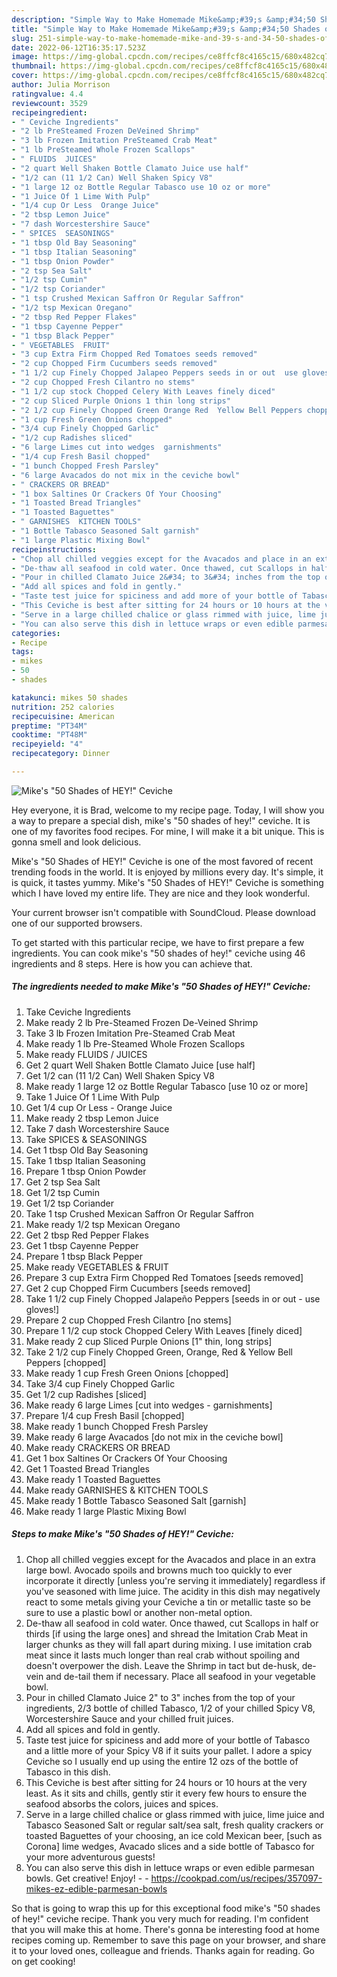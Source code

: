 ```yaml
---
description: "Simple Way to Make Homemade Mike&amp;#39;s &amp;#34;50 Shades of HEY!&amp;#34; Ceviche"
title: "Simple Way to Make Homemade Mike&amp;#39;s &amp;#34;50 Shades of HEY!&amp;#34; Ceviche"
slug: 251-simple-way-to-make-homemade-mike-and-39-s-and-34-50-shades-of-hey-and-34-ceviche
date: 2022-06-12T16:35:17.523Z
image: https://img-global.cpcdn.com/recipes/ce8ffcf8c4165c15/680x482cq70/mikes-50-shades-of-hey-ceviche-recipe-main-photo.jpg
thumbnail: https://img-global.cpcdn.com/recipes/ce8ffcf8c4165c15/680x482cq70/mikes-50-shades-of-hey-ceviche-recipe-main-photo.jpg
cover: https://img-global.cpcdn.com/recipes/ce8ffcf8c4165c15/680x482cq70/mikes-50-shades-of-hey-ceviche-recipe-main-photo.jpg
author: Julia Morrison
ratingvalue: 4.4
reviewcount: 3529
recipeingredient:
- " Ceviche Ingredients"
- "2 lb PreSteamed Frozen DeVeined Shrimp"
- "3 lb Frozen Imitation PreSteamed Crab Meat"
- "1 lb PreSteamed Whole Frozen Scallops"
- " FLUIDS  JUICES"
- "2 quart Well Shaken Bottle Clamato Juice use half"
- "1/2 can (11 1/2 Can) Well Shaken Spicy V8"
- "1 large 12 oz Bottle Regular Tabasco use 10 oz or more"
- "1 Juice Of 1 Lime With Pulp"
- "1/4 cup Or Less  Orange Juice"
- "2 tbsp Lemon Juice"
- "7 dash Worcestershire Sauce"
- " SPICES  SEASONINGS"
- "1 tbsp Old Bay Seasoning"
- "1 tbsp Italian Seasoning"
- "1 tbsp Onion Powder"
- "2 tsp Sea Salt"
- "1/2 tsp Cumin"
- "1/2 tsp Coriander"
- "1 tsp Crushed Mexican Saffron Or Regular Saffron"
- "1/2 tsp Mexican Oregano"
- "2 tbsp Red Pepper Flakes"
- "1 tbsp Cayenne Pepper"
- "1 tbsp Black Pepper"
- " VEGETABLES  FRUIT"
- "3 cup Extra Firm Chopped Red Tomatoes seeds removed"
- "2 cup Chopped Firm Cucumbers seeds removed"
- "1 1/2 cup Finely Chopped Jalapeo Peppers seeds in or out  use gloves"
- "2 cup Chopped Fresh Cilantro no stems"
- "1 1/2 cup stock Chopped Celery With Leaves finely diced"
- "2 cup Sliced Purple Onions 1 thin long strips"
- "2 1/2 cup Finely Chopped Green Orange Red  Yellow Bell Peppers chopped"
- "1 cup Fresh Green Onions chopped"
- "3/4 cup Finely Chopped Garlic"
- "1/2 cup Radishes sliced"
- "6 large Limes cut into wedges  garnishments"
- "1/4 cup Fresh Basil chopped"
- "1 bunch Chopped Fresh Parsley"
- "6 large Avacados do not mix in the ceviche bowl"
- " CRACKERS OR BREAD"
- "1 box Saltines Or Crackers Of Your Choosing"
- "1 Toasted Bread Triangles"
- "1 Toasted Baguettes"
- " GARNISHES  KITCHEN TOOLS"
- "1 Bottle Tabasco Seasoned Salt garnish"
- "1 large Plastic Mixing Bowl"
recipeinstructions:
- "Chop all chilled veggies except for the Avacados and place in an extra large bowl. Avocado spoils and browns much too quickly to ever incorporate it directly [unless you&#39;re serving it immediately] regardless if you&#39;ve seasoned with lime juice. The acidity in this dish may negatively react to some metals giving your Ceviche a tin or metallic taste so be sure to use a plastic bowl or another non-metal option."
- "De-thaw all seafood in cold water. Once thawed, cut Scallops in half or thirds [if using the large ones] and shread the Imitation Crab Meat in larger chunks as they will fall apart during mixing. I use imitation crab meat since it lasts much longer than real crab without spoiling and doesn&#39;t overpower the dish. Leave the Shrimp in tact but de-husk, de-vein and de-tail them if necessary. Place all seafood in your vegetable bowl."
- "Pour in chilled Clamato Juice 2&#34; to 3&#34; inches from the top of your ingredients, 2/3 bottle of chilled Tabasco, 1/2 of your chilled Spicy V8, Worcestershire Sauce and your chilled fruit juices."
- "Add all spices and fold in gently."
- "Taste test juice for spiciness and add more of your bottle of Tabasco and a little more of your Spicy V8 if it suits your pallet. I adore a spicy Ceviche so I usually end up using the entire 12 ozs of the bottle of Tabasco in this dish."
- "This Ceviche is best after sitting for 24 hours or 10 hours at the very least. As it sits and chills, gently stir it every few hours to ensure the seafood absorbs the colors, juices and spices."
- "Serve in a large chilled chalice or glass rimmed with juice, lime juice and Tabasco Seasoned Salt or regular salt/sea salt, fresh quality crackers or toasted Baguettes of your choosing, an ice cold Mexican beer, [such as Corona] lime wedges, Avacado slices and a side bottle of Tabasco for your more adventurous guests!"
- "You can also serve this dish in lettuce wraps or even edible parmesan bowls. Get creative! Enjoy!  https://cookpad.com/us/recipes/357097-mikes-ez-edible-parmesan-bowls"
categories:
- Recipe
tags:
- mikes
- 50
- shades

katakunci: mikes 50 shades 
nutrition: 252 calories
recipecuisine: American
preptime: "PT34M"
cooktime: "PT48M"
recipeyield: "4"
recipecategory: Dinner

---
```



![Mike&#39;s &#34;50 Shades of HEY!&#34; Ceviche](https://img-global.cpcdn.com/recipes/ce8ffcf8c4165c15/680x482cq70/mikes-50-shades-of-hey-ceviche-recipe-main-photo.jpg)

Hey everyone, it is Brad, welcome to my recipe page. Today, I will show you a way to prepare a special dish, mike&#39;s &#34;50 shades of hey!&#34; ceviche. It is one of my favorites food recipes. For mine, I will make it a bit unique. This is gonna smell and look delicious.

Mike&#39;s &#34;50 Shades of HEY!&#34; Ceviche is one of the most favored of recent trending foods in the world. It is enjoyed by millions every day. It's simple, it is quick, it tastes yummy. Mike&#39;s &#34;50 Shades of HEY!&#34; Ceviche is something which I have loved my entire life. They are nice and they look wonderful.

Your current browser isn&#39;t compatible with SoundCloud. Please download one of our supported browsers.


To get started with this particular recipe, we have to first prepare a few ingredients. You can cook mike&#39;s &#34;50 shades of hey!&#34; ceviche using 46 ingredients and 8 steps. Here is how you can achieve that.

<!--inarticleads1-->

##### The ingredients needed to make Mike&#39;s &#34;50 Shades of HEY!&#34; Ceviche:

1. Take  Ceviche Ingredients
1. Make ready 2 lb Pre-Steamed Frozen De-Veined Shrimp
1. Take 3 lb Frozen Imitation Pre-Steamed Crab Meat
1. Make ready 1 lb Pre-Steamed Whole Frozen Scallops
1. Make ready  FLUIDS / JUICES
1. Get 2 quart Well Shaken Bottle Clamato Juice [use half]
1. Get 1/2 can (11 1/2 Can) Well Shaken Spicy V8
1. Make ready 1 large 12 oz Bottle Regular Tabasco [use 10 oz or more]
1. Take 1 Juice Of 1 Lime With Pulp
1. Get 1/4 cup Or Less - Orange Juice
1. Make ready 2 tbsp Lemon Juice
1. Take 7 dash Worcestershire Sauce
1. Take  SPICES &amp; SEASONINGS
1. Get 1 tbsp Old Bay Seasoning
1. Take 1 tbsp Italian Seasoning
1. Prepare 1 tbsp Onion Powder
1. Get 2 tsp Sea Salt
1. Get 1/2 tsp Cumin
1. Get 1/2 tsp Coriander
1. Take 1 tsp Crushed Mexican Saffron Or Regular Saffron
1. Make ready 1/2 tsp Mexican Oregano
1. Get 2 tbsp Red Pepper Flakes
1. Get 1 tbsp Cayenne Pepper
1. Prepare 1 tbsp Black Pepper
1. Make ready  VEGETABLES &amp; FRUIT
1. Prepare 3 cup Extra Firm Chopped Red Tomatoes [seeds removed]
1. Get 2 cup Chopped Firm Cucumbers [seeds removed]
1. Take 1 1/2 cup Finely Chopped Jalapeño Peppers [seeds in or out - use gloves!]
1. Prepare 2 cup Chopped Fresh Cilantro [no stems]
1. Prepare 1 1/2 cup stock Chopped Celery With Leaves [finely diced]
1. Make ready 2 cup Sliced Purple Onions [1&#34; thin, long strips]
1. Take 2 1/2 cup Finely Chopped Green, Orange, Red &amp; Yellow Bell Peppers [chopped]
1. Make ready 1 cup Fresh Green Onions [chopped]
1. Take 3/4 cup Finely Chopped Garlic
1. Get 1/2 cup Radishes [sliced]
1. Make ready 6 large Limes [cut into wedges - garnishments]
1. Prepare 1/4 cup Fresh Basil [chopped]
1. Make ready 1 bunch Chopped Fresh Parsley
1. Make ready 6 large Avacados [do not mix in the ceviche bowl]
1. Make ready  CRACKERS OR BREAD
1. Get 1 box Saltines Or Crackers Of Your Choosing
1. Get 1 Toasted Bread Triangles
1. Make ready 1 Toasted Baguettes
1. Make ready  GARNISHES &amp; KITCHEN TOOLS
1. Make ready 1 Bottle Tabasco Seasoned Salt [garnish]
1. Make ready 1 large Plastic Mixing Bowl




<!--inarticleads2-->

##### Steps to make Mike&#39;s &#34;50 Shades of HEY!&#34; Ceviche:

1. Chop all chilled veggies except for the Avacados and place in an extra large bowl. Avocado spoils and browns much too quickly to ever incorporate it directly [unless you&#39;re serving it immediately] regardless if you&#39;ve seasoned with lime juice. The acidity in this dish may negatively react to some metals giving your Ceviche a tin or metallic taste so be sure to use a plastic bowl or another non-metal option.
1. De-thaw all seafood in cold water. Once thawed, cut Scallops in half or thirds [if using the large ones] and shread the Imitation Crab Meat in larger chunks as they will fall apart during mixing. I use imitation crab meat since it lasts much longer than real crab without spoiling and doesn&#39;t overpower the dish. Leave the Shrimp in tact but de-husk, de-vein and de-tail them if necessary. Place all seafood in your vegetable bowl.
1. Pour in chilled Clamato Juice 2&#34; to 3&#34; inches from the top of your ingredients, 2/3 bottle of chilled Tabasco, 1/2 of your chilled Spicy V8, Worcestershire Sauce and your chilled fruit juices.
1. Add all spices and fold in gently.
1. Taste test juice for spiciness and add more of your bottle of Tabasco and a little more of your Spicy V8 if it suits your pallet. I adore a spicy Ceviche so I usually end up using the entire 12 ozs of the bottle of Tabasco in this dish.
1. This Ceviche is best after sitting for 24 hours or 10 hours at the very least. As it sits and chills, gently stir it every few hours to ensure the seafood absorbs the colors, juices and spices.
1. Serve in a large chilled chalice or glass rimmed with juice, lime juice and Tabasco Seasoned Salt or regular salt/sea salt, fresh quality crackers or toasted Baguettes of your choosing, an ice cold Mexican beer, [such as Corona] lime wedges, Avacado slices and a side bottle of Tabasco for your more adventurous guests!
1. You can also serve this dish in lettuce wraps or even edible parmesan bowls. Get creative! Enjoy! -  - https://cookpad.com/us/recipes/357097-mikes-ez-edible-parmesan-bowls




So that is going to wrap this up for this exceptional food mike&#39;s &#34;50 shades of hey!&#34; ceviche recipe. Thank you very much for reading. I'm confident that you will make this at home. There's gonna be interesting food at home recipes coming up. Remember to save this page on your browser, and share it to your loved ones, colleague and friends. Thanks again for reading. Go on get cooking!
